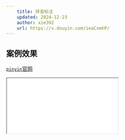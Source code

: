```yaml
---
    title: 拼音标注
    updated: 2024-12-23
    author: xie392
    url: https://v.douyin.com/ieaCxmhP/
---
```


## 案例效果

<a href="https://pinyin.js.org/" target="_blank">`pinyin`官网</a>

<Iframe src="/html/PinyinAnnotation.html" />